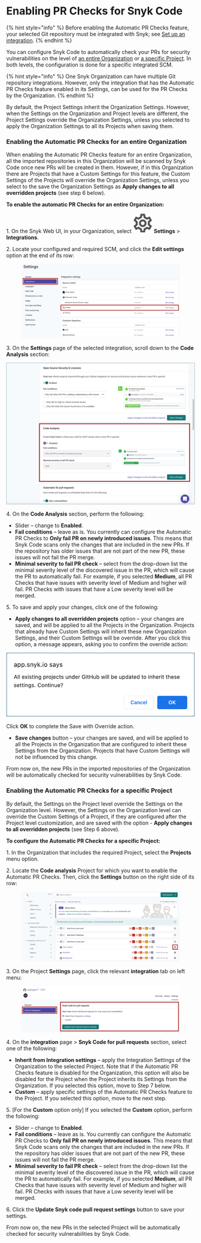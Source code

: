 # Enabling PR Checks for Snyk Code

{% hint style="info" %}
Before enabling the Automatic PR Checks feature, your selected Git repository must be integrated with Snyk; see [Set up an integration](../../../getting-started/set-up-an-integration.md).
{% endhint %}

You can configure Snyk Code to automatically check your PRs for security vulnerabilities on the level of [an entire Organization](enabling-pr-checks-for-snyk-code.md#enabling-the-automatic-pull-request-checks-for-an-entire-organization) or [a specific Project](enabling-pr-checks-for-snyk-code.md#enabling-the-automatic-pull-request-checks-for-a-specific-project). In both levels, the configuration is done for a specific integrated SCM.

{% hint style="info" %}
One Snyk Organization can have multiple Git repository integrations. However, only the integration that has the Automatic PR Checks feature enabled in its Settings, can be used for the PR Checks by the Organization.
{% endhint %}

By default, the Project Settings inherit the Organization Settings. However, when the Settings on the Organization and Project levels are different, the Project Settings override the Organization Settings, unless you selected to apply the Organization Settings to all its Projects when saving them.

### Enabling the Automatic PR Checks for an entire Organization

When enabling the Automatic PR Checks feature for an entire Organization, all the imported repositories in this Organization will be scanned by Snyk Code once new PRs will be created in them. However, if in this Organization there are Projects that have a Custom Settings for this feature, the Custom Settings of the Projects will override the Organization Settings, unless you select to the save the Organization Settings as **Apply changes to all overridden projects** (see step 6 below).

**To enable the automatic PR Checks for an entire Organization:**

1\. On the Snyk Web UI, in your Organization, select <img src="../../../.gitbook/assets/Org Settings button - Icon (1) (1) (1) (1) (1) (1) (1) (1) (1) (1) (1) (1) (1) (1) (1) (1) (1) (1) (1) (1) (1) (1) (1) (1) (1) (1) (1) (1) (1) (1) (1) (1) (1) (1).png" alt="" data-size="line"> **Settings** > **Integrations**.

2\. Locate your configured and required SCM, and click the **Edit settings** option at the end of its row:

<figure><img src="../../../.gitbook/assets/image (352).png" alt=""><figcaption></figcaption></figure>

3\. On the **Settings** page of the selected integration, scroll down to the **Code Analysis** section:

![](<../../../.gitbook/assets/Snyk Code - PR Checks - Integrations page - PR Checks section.png>)

4\. On the **Code Analysis** section, perform the following:

* Slider – change to **Enabled**.
* **Fail conditions** – leave as is. You currently can configure the Automatic PR Checks to **Only fail PR on newly introduced issues**. This means that Snyk Code scans only the changes that are included in the new PRs. If the repository has older issues that are not part of the new PR, these issues will not fail the PR merge.
* **Minimal severity to fail PR check** – select from the drop-down list the minimal severity level of the discovered issue in the PR, which will cause the PR to automatically fail. For example, if you selected **Medium**, all PR Checks that have issues with severity level of Medium and higher will fail. PR Checks with issues that have a Low severity level will be merged.

5\. To save and apply your changes, click one of the following:

* **Apply changes to all overridden projects** option – your changes are saved, and will be applied to all the Projects in the Organization. Projects that already have Custom Settings will inherit these new Organization Settings, and their Custom Settings will be override. After you click this option, a message appears, asking you to confirm the override action:

![](<../../../.gitbook/assets/Snyk Code - PR Checks - Integration Settings - Automatic Upgrade section - Override message (1) (1) (1) (1) (1) (1) (1) (1) (1) (1) (1) (1) (1) (1) (1) (1) (1) (1) (1) (1) (1) (1) (1) (1) (1) (1) (1) (1) (1) (1) (1) (1) (4).png>)

Click **OK** to complete the Save with Override action.

* **Save changes** button – your changes are saved, and will be applied to all the Projects in the Organization that are configured to inherit these Settings from the Organization. Projects that have Custom Settings will not be influenced by this change.

From now on, the new PRs in the imported repositories of the Organization will be automatically checked for security vulnerabilities by Snyk Code.

### Enabling the Automatic PR Checks for a specific Project

By default, the Settings on the Project level override the Settings on the Organization level. However, the Settings on the Organization level can override the Custom Settings of a Project, if they are configured after the Project level customization, and are saved with the option - **Apply changes to all overridden projects** (see Step 6 above).

**To configure the Automatic PR Checks for a specific Project:**

1\. In the Organization that includes the required Project, select the **Projects** menu option.

2\. Locate the **Code analysis** Project for which you want to enable the Automatic PR Checks. Then, click the **Settings** button on the right side of its row:

<figure><img src="../../../.gitbook/assets/image (356).png" alt=""><figcaption></figcaption></figure>

3\. On the Project **Settings** page, click the relevant **integration** tab on left menu:

<figure><img src="../../../.gitbook/assets/image (360).png" alt=""><figcaption></figcaption></figure>

4\. On the **integration** page > **Snyk Code for pull requests** section, select one of the following:

* **Inherit from Integration settings** – apply the Integration Settings of the Organization to the selected Project. Note that if the Automatic PR Checks feature is disabled for the Organization, this option will also be disabled for the Project when the Project inherits its Settings from the Organization. If you selected this option, move to Step 7 below.
* **Custom** – apply specific settings of the Automatic PR Checks feature to the Project. If you selected this option, move to the next step.

5\. \[For the **Custom** option only] If you selected the **Custom** option, perform the following:

* Slider – change to **Enabled**.
* **Fail conditions** – leave as is. You currently can configure the Automatic PR Checks to **Only fail PR on newly introduced issues**. This means that Snyk Code scans only the changes that are included in the new PRs. If the repository has older issues that are not part of the new PR, these issues will not fail the PR merge.
* **Minimal severity to fail PR check** – select from the drop-down list the minimal severity level of the discovered issue in the PR, which will cause the PR to automatically fail. For example, if you selected **Medium**, all PR Checks that have issues with severity level of Medium and higher will fail. PR Checks with issues that have a Low severity level will be merged.

6\. Click the **Update Snyk code pull request settings** button to save your settings.

From now on, the new PRs in the selected Project will be automatically checked for security vulnerabilities by Snyk Code.
